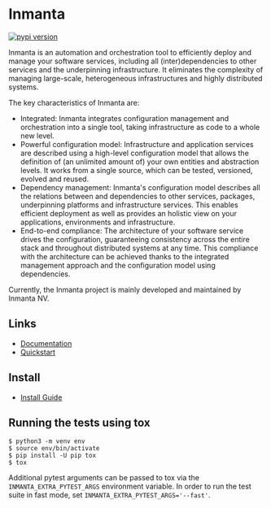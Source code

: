 # Inmanta
[![pypi version](https://img.shields.io/pypi/v/inmanta.svg)](https://pypi.python.org/pypi/inmanta-core/)


Inmanta is an automation and orchestration tool to efficiently deploy and manage your software
services, including all (inter)dependencies to other services and the underpinning infrastructure.
It eliminates the complexity of managing large-scale, heterogeneous infrastructures and highly
distributed systems.

The key characteristics of Inmanta are:
 * Integrated: Inmanta integrates configuration management and orchestration into a single tool,
   taking infrastructure as code to a whole new level.
 * Powerful configuration model: Infrastructure and application services are described using a
   high-level configuration model that allows the definition of (an unlimited amount of) your own
   entities and abstraction levels. It works from a single source, which can be tested, versioned,
   evolved and reused.
 * Dependency management: Inmanta's configuration model describes all the relations between and
   dependencies to other services, packages, underpinning platforms and infrastructure services.
   This enables efficient deployment as well as provides an holistic view on your applications,
   environments and infrastructure.
 * End-to-end compliance: The architecture of your software service drives the configuration,
   guaranteeing consistency across the entire stack and throughout distributed systems at any time.
   This compliance with the architecture can be achieved thanks to the integrated management
   approach and the configuration model using dependencies.

Currently, the Inmanta project is mainly developed and maintained by Inmanta NV.

## Links

* [Documentation](https://docs.inmanta.com/community/latest/)
* [Quickstart](https://github.com/inmanta/quickstart-docker)

## Install

* [Install Guide](https://docs.inmanta.com/community/latest/install.html)

## Running the tests using tox

```
$ python3 -m venv env
$ source env/bin/activate
$ pip install -U pip tox
$ tox
```

Additional pytest arguments can be passed to tox via the `INMANTA_EXTRA_PYTEST_ARGS` environment variable.
In order to run the test suite in fast mode, set `INMANTA_EXTRA_PYTEST_ARGS='--fast'`.
